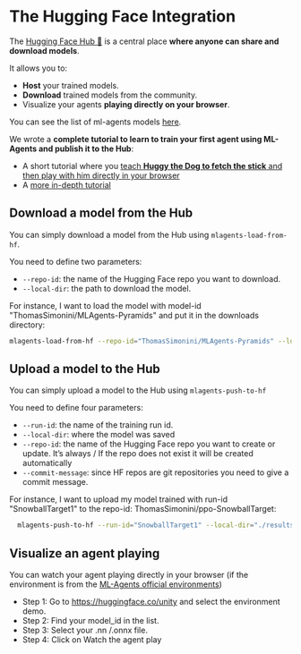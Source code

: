 # The Hugging Face Integration

The [Hugging Face Hub 🤗](https://huggingface.co/models?pipeline_tag=reinforcement-learning) is a central place **where anyone can share and download models**.

It allows you to:
- **Host** your trained models.
- **Download** trained models from the community.
- Visualize your agents **playing directly on your browser**.

You can see the list of ml-agents models [here](https://huggingface.co/models?library=ml-agents).

We wrote a **complete tutorial to learn to train your first agent using ML-Agents and publish it to the Hub**:

- A short tutorial where you [teach **Huggy the Dog to fetch the stick** and then play with him directly in your browser](https://huggingface.co/learn/deep-rl-course/unitbonus1/introduction)
- A [more in-depth tutorial](https://huggingface.co/learn/deep-rl-course/unit5/introduction)

## Download a model from the Hub

You can simply download a model from the Hub using `mlagents-load-from-hf`.

You need to define two parameters:

- `--repo-id`: the name of the Hugging Face repo you want to download.
- `--local-dir`: the path to download the model.

For instance, I want to load the model with model-id "ThomasSimonini/MLAgents-Pyramids" and put it in the downloads directory:

```sh
mlagents-load-from-hf --repo-id="ThomasSimonini/MLAgents-Pyramids" --local-dir="./downloads"
```

## Upload a model to the Hub

You can simply upload a model to the Hub using `mlagents-push-to-hf`

You need to define four parameters:

- `--run-id`: the name of the training run id.
- `--local-dir`: where the model was saved
- `--repo-id`: the name of the Hugging Face repo you want to create or update. It’s always <your huggingface username>/<the repo name> If the repo does not exist it will be created automatically
- `--commit-message`: since HF repos are git repositories you need to give a commit message.

For instance, I want to upload my model trained with run-id "SnowballTarget1" to the repo-id: ThomasSimonini/ppo-SnowballTarget:

```sh
  mlagents-push-to-hf --run-id="SnowballTarget1" --local-dir="./results/SnowballTarget1" --repo-id="ThomasSimonini/ppo-SnowballTarget" --commit-message="First Push"
```

## Visualize an agent playing

You can watch your agent playing directly in your browser (if the environment is from the [ML-Agents official environments](Learning-Environment-Examples.md))

- Step 1: Go to https://huggingface.co/unity and select the environment demo.
- Step 2: Find your model_id in the list.
- Step 3: Select your .nn /.onnx file.
- Step 4: Click on Watch the agent play
